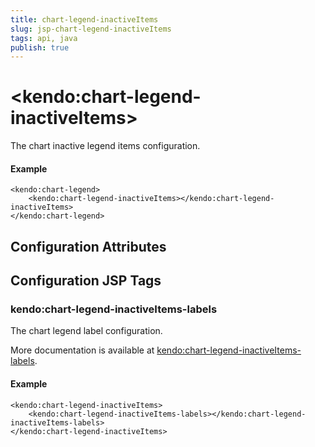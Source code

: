```yaml
---
title: chart-legend-inactiveItems
slug: jsp-chart-legend-inactiveItems
tags: api, java
publish: true
---
```


# \<kendo:chart-legend-inactiveItems\>

The chart inactive legend items configuration.

#### Example
    <kendo:chart-legend>
        <kendo:chart-legend-inactiveItems></kendo:chart-legend-inactiveItems>
    </kendo:chart-legend>

## Configuration Attributes


##  Configuration JSP Tags

### kendo:chart-legend-inactiveItems-labels

The chart legend label configuration.

More documentation is available at [kendo:chart-legend-inactiveItems-labels](chart/legend-inactiveitems-labels).

#### Example

    <kendo:chart-legend-inactiveItems>
        <kendo:chart-legend-inactiveItems-labels></kendo:chart-legend-inactiveItems-labels>
    </kendo:chart-legend-inactiveItems>

 
